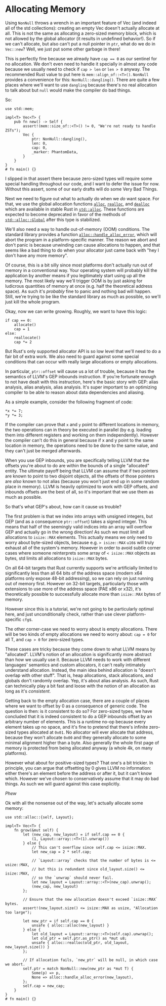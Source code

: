 # Allocating Memory

Using `NonNull` throws a wrench in an important feature of Vec (and indeed all of
the std collections): creating an empty Vec doesn't actually allocate at all. This
is not the same as allocating a zero-sized memory block, which is not allowed by
the global allocator (it results in undefined behavior!). So if we can't allocate,
but also can't put a null pointer in `ptr`, what do we do in `Vec::new`? Well, we
just put some other garbage in there!

This is perfectly fine because we already have `cap == 0` as our sentinel for no
allocation. We don't even need to handle it specially in almost any code because
we usually need to check if `cap > len` or `len > 0` anyway. The recommended
Rust value to put here is `mem::align_of::<T>()`. `NonNull` provides a convenience
for this: `NonNull::dangling()`. There are quite a few places where we'll
want to use `dangling` because there's no real allocation to talk about but
`null` would make the compiler do bad things.

So:

<!-- ignore: explanation code -->
```rust,ignore
use std::mem;

impl<T> Vec<T> {
    pub fn new() -> Self {
        assert!(mem::size_of::<T>() != 0, "We're not ready to handle ZSTs");
        Vec {
            ptr: NonNull::dangling(),
            len: 0,
            cap: 0,
            _marker: PhantomData,
        }
    }
}
# fn main() {}
```

I slipped in that assert there because zero-sized types will require some
special handling throughout our code, and I want to defer the issue for now.
Without this assert, some of our early drafts will do some Very Bad Things.

Next we need to figure out what to actually do when we *do* want space. For that,
we use the global allocation functions [`alloc`][alloc], [`realloc`][realloc],
and [`dealloc`][dealloc] which are available in stable Rust in
[`std::alloc`][std_alloc]. These functions are expected to become deprecated in
favor of the methods of [`std::alloc::Global`][Global] after this type is stabilized.

We'll also need a way to handle out-of-memory (OOM) conditions. The standard
library provides a function [`alloc::handle_alloc_error`][handle_alloc_error],
which will abort the program in a platform-specific manner.
The reason we abort and don't panic is because unwinding can cause allocations
to happen, and that seems like a bad thing to do when your allocator just came
back with "hey I don't have any more memory".

Of course, this is a bit silly since most platforms don't actually run out of
memory in a conventional way. Your operating system will probably kill the
application by another means if you legitimately start using up all the memory.
The most likely way we'll trigger OOM is by just asking for ludicrous quantities
of memory at once (e.g. half the theoretical address space). As such it's
*probably* fine to panic and nothing bad will happen. Still, we're trying to be
like the standard library as much as possible, so we'll just kill the whole
program.

Okay, now we can write growing. Roughly, we want to have this logic:

```text
if cap == 0:
    allocate()
    cap = 1
else:
    reallocate()
    cap *= 2
```

But Rust's only supported allocator API is so low level that we'll need to do a
fair bit of extra work. We also need to guard against some special
conditions that can occur with really large allocations or empty allocations.

In particular, `ptr::offset` will cause us a lot of trouble, because it has
the semantics of LLVM's GEP inbounds instruction. If you're fortunate enough to
not have dealt with this instruction, here's the basic story with GEP: alias
analysis, alias analysis, alias analysis. It's super important to an optimizing
compiler to be able to reason about data dependencies and aliasing.

As a simple example, consider the following fragment of code:

<!-- ignore: simplified code -->
```rust,ignore
*x *= 7;
*y *= 3;
```

If the compiler can prove that `x` and `y` point to different locations in
memory, the two operations can in theory be executed in parallel (by e.g.
loading them into different registers and working on them independently).
However the compiler can't do this in general because if x and y point to
the same location in memory, the operations need to be done to the same value,
and they can't just be merged afterwards.

When you use GEP inbounds, you are specifically telling LLVM that the offsets
you're about to do are within the bounds of a single "allocated" entity. The
ultimate payoff being that LLVM can assume that if two pointers are known to
point to two disjoint objects, all the offsets of those pointers are *also*
known to not alias (because you won't just end up in some random place in
memory). LLVM is heavily optimized to work with GEP offsets, and inbounds
offsets are the best of all, so it's important that we use them as much as
possible.

So that's what GEP's about, how can it cause us trouble?

The first problem is that we index into arrays with unsigned integers, but
GEP (and as a consequence `ptr::offset`) takes a signed integer. This means
that half of the seemingly valid indices into an array will overflow GEP and
actually go in the wrong direction! As such we must limit all allocations to
`isize::MAX` elements. This actually means we only need to worry about
byte-sized objects, because e.g. `> isize::MAX` `u16`s will truly exhaust all of
the system's memory. However in order to avoid subtle corner cases where someone
reinterprets some array of `< isize::MAX` objects as bytes, std limits all
allocations to `isize::MAX` bytes.

On all 64-bit targets that Rust currently supports we're artificially limited
to significantly less than all 64 bits of the address space (modern x64
platforms only expose 48-bit addressing), so we can rely on just running out of
memory first. However on 32-bit targets, particularly those with extensions to
use more of the address space (PAE x86 or x32), it's theoretically possible to
successfully allocate more than `isize::MAX` bytes of memory.

However since this is a tutorial, we're not going to be particularly optimal
here, and just unconditionally check, rather than use clever platform-specific
`cfg`s.

The other corner-case we need to worry about is empty allocations. There will
be two kinds of empty allocations we need to worry about: `cap = 0` for all T,
and `cap > 0` for zero-sized types.

These cases are tricky because they come
down to what LLVM means by "allocated". LLVM's notion of an
allocation is significantly more abstract than how we usually use it. Because
LLVM needs to work with different languages' semantics and custom allocators,
it can't really intimately understand allocation. Instead, the main idea behind
allocation is "doesn't overlap with other stuff". That is, heap allocations,
stack allocations, and globals don't randomly overlap. Yep, it's about alias
analysis. As such, Rust can technically play a bit fast and loose with the notion of
an allocation as long as it's *consistent*.

Getting back to the empty allocation case, there are a couple of places where
we want to offset by 0 as a consequence of generic code. The question is then:
is it consistent to do so? For zero-sized types, we have concluded that it is
indeed consistent to do a GEP inbounds offset by an arbitrary number of
elements. This is a runtime no-op because every element takes up no space,
and it's fine to pretend that there's infinite zero-sized types allocated
at `0x01`. No allocator will ever allocate that address, because they won't
allocate `0x00` and they generally allocate to some minimal alignment higher
than a byte. Also generally the whole first page of memory is
protected from being allocated anyway (a whole 4k, on many platforms).

However what about for positive-sized types? That one's a bit trickier. In
principle, you can argue that offsetting by 0 gives LLVM no information: either
there's an element before the address or after it, but it can't know which.
However we've chosen to conservatively assume that it may do bad things. As
such we will guard against this case explicitly.

*Phew*

Ok with all the nonsense out of the way, let's actually allocate some memory:

<!-- ignore: simplified code -->
```rust,ignore
use std::alloc::{self, Layout};

impl<T> Vec<T> {
    fn grow(&mut self) {
        let (new_cap, new_layout) = if self.cap == 0 {
            (1, Layout::array::<T>(1).unwrap())
        } else {
            // This can't overflow since self.cap <= isize::MAX.
            let new_cap = 2 * self.cap;

            // `Layout::array` checks that the number of bytes is <= usize::MAX,
            // but this is redundant since old_layout.size() <= isize::MAX,
            // so the `unwrap` should never fail.
            let new_layout = Layout::array::<T>(new_cap).unwrap();
            (new_cap, new_layout)
        };

        // Ensure that the new allocation doesn't exceed `isize::MAX` bytes.
        assert!(new_layout.size() <= isize::MAX as usize, "Allocation too large");

        let new_ptr = if self.cap == 0 {
            unsafe { alloc::alloc(new_layout) }
        } else {
            let old_layout = Layout::array::<T>(self.cap).unwrap();
            let old_ptr = self.ptr.as_ptr() as *mut u8;
            unsafe { alloc::realloc(old_ptr, old_layout, new_layout.size()) }
        };

        // If allocation fails, `new_ptr` will be null, in which case we abort.
        self.ptr = match NonNull::new(new_ptr as *mut T) {
            Some(p) => p,
            None => alloc::handle_alloc_error(new_layout),
        };
        self.cap = new_cap;
    }
}
# fn main() {}
```

[Global]: ../../std/alloc/struct.Global.html
[handle_alloc_error]: ../../alloc/alloc/fn.handle_alloc_error.html
[alloc]: ../../alloc/alloc/fn.alloc.html
[realloc]: ../../alloc/alloc/fn.realloc.html
[dealloc]: ../../alloc/alloc/fn.dealloc.html
[std_alloc]: ../../alloc/alloc/index.html
